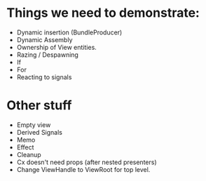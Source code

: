# Things we need to demonstrate:

* Dynamic insertion (BundleProducer)
* Dynamic Assembly
* Ownership of View entities.
* Razing / Despawning
* If
* For
* Reacting to signals

# Other stuff

* Empty view
* Derived Signals
* Memo
* Effect
* Cleanup
* Cx doesn't need props (after nested presenters)
* Change ViewHandle to ViewRoot for top level.
